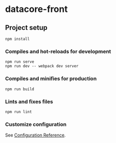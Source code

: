 # datacore-front

## Project setup
```
npm install
```

### Compiles and hot-reloads for development
```
npm run serve
npm run dev -- webpack dev server
```

### Compiles and minifies for production
```
npm run build
```

### Lints and fixes files
```
npm run lint
```

### Customize configuration
See [Configuration Reference](https://cli.vuejs.org/config/).
